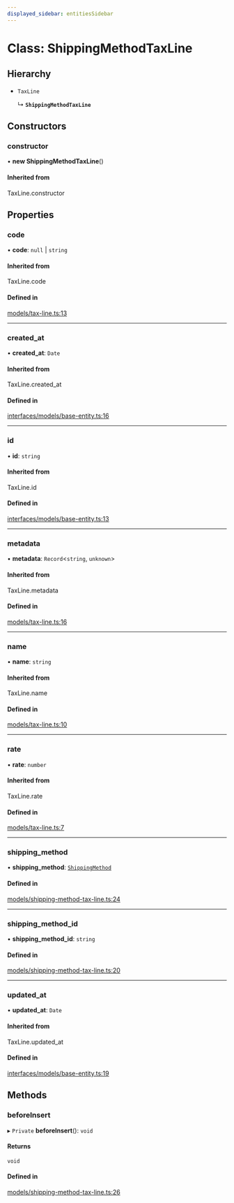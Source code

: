 ```yaml
---
displayed_sidebar: entitiesSidebar
---
```


# Class: ShippingMethodTaxLine

## Hierarchy

- `TaxLine`

  ↳ **`ShippingMethodTaxLine`**

## Constructors

### constructor

• **new ShippingMethodTaxLine**()

#### Inherited from

TaxLine.constructor

## Properties

### code

• **code**: ``null`` \| `string`

#### Inherited from

TaxLine.code

#### Defined in

[models/tax-line.ts:13](https://github.com/chiubaca/medusa/blob/5abd48900/packages/medusa/src/models/tax-line.ts#L13)

___

### created\_at

• **created\_at**: `Date`

#### Inherited from

TaxLine.created\_at

#### Defined in

[interfaces/models/base-entity.ts:16](https://github.com/chiubaca/medusa/blob/5abd48900/packages/medusa/src/interfaces/models/base-entity.ts#L16)

___

### id

• **id**: `string`

#### Inherited from

TaxLine.id

#### Defined in

[interfaces/models/base-entity.ts:13](https://github.com/chiubaca/medusa/blob/5abd48900/packages/medusa/src/interfaces/models/base-entity.ts#L13)

___

### metadata

• **metadata**: `Record`<`string`, `unknown`\>

#### Inherited from

TaxLine.metadata

#### Defined in

[models/tax-line.ts:16](https://github.com/chiubaca/medusa/blob/5abd48900/packages/medusa/src/models/tax-line.ts#L16)

___

### name

• **name**: `string`

#### Inherited from

TaxLine.name

#### Defined in

[models/tax-line.ts:10](https://github.com/chiubaca/medusa/blob/5abd48900/packages/medusa/src/models/tax-line.ts#L10)

___

### rate

• **rate**: `number`

#### Inherited from

TaxLine.rate

#### Defined in

[models/tax-line.ts:7](https://github.com/chiubaca/medusa/blob/5abd48900/packages/medusa/src/models/tax-line.ts#L7)

___

### shipping\_method

• **shipping\_method**: [`ShippingMethod`](ShippingMethod.md)

#### Defined in

[models/shipping-method-tax-line.ts:24](https://github.com/chiubaca/medusa/blob/5abd48900/packages/medusa/src/models/shipping-method-tax-line.ts#L24)

___

### shipping\_method\_id

• **shipping\_method\_id**: `string`

#### Defined in

[models/shipping-method-tax-line.ts:20](https://github.com/chiubaca/medusa/blob/5abd48900/packages/medusa/src/models/shipping-method-tax-line.ts#L20)

___

### updated\_at

• **updated\_at**: `Date`

#### Inherited from

TaxLine.updated\_at

#### Defined in

[interfaces/models/base-entity.ts:19](https://github.com/chiubaca/medusa/blob/5abd48900/packages/medusa/src/interfaces/models/base-entity.ts#L19)

## Methods

### beforeInsert

▸ `Private` **beforeInsert**(): `void`

#### Returns

`void`

#### Defined in

[models/shipping-method-tax-line.ts:26](https://github.com/chiubaca/medusa/blob/5abd48900/packages/medusa/src/models/shipping-method-tax-line.ts#L26)
